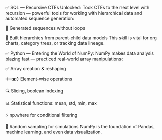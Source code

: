 ✅ SQL — Recursive CTEs Unlocked:
Took CTEs to the next level with recursion — powerful tools for working with hierarchical data and automated sequence generation:

🔁 Generated sequences without loops

🌳 Built hierarchies from parent-child data models
This skill is vital for org charts, category trees, or tracking data lineage.

✅ Python — Entering the World of NumPy:
NumPy makes data analysis blazing fast — practiced real-world array manipulations:

✅ Array creation & reshaping

➕➖✖️➗ Element-wise operations

🔍 Slicing, boolean indexing

📊 Statistical functions: mean, std, min, max

⚡ np.where for conditional filtering

🎲 Random sampling for simulations
NumPy is the foundation of Pandas, machine learning, and even data visualization.
